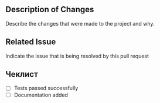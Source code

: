 ## Description of Changes
Describe the changes that were made to the project and why.

## Related Issue
Indicate the issue that is being resolved by this pull request

## Чеклист
- [ ] Tests passed successfully
- [ ] Documentation added